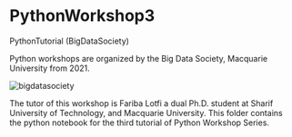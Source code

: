 # PythonWorkshop3
PythonTutorial (BigDataSociety) 
 
Python workshops are organized by the Big Data Society, Macquarie University from 2021.

![bigdatasociety](https://user-images.githubusercontent.com/38458092/144376073-91a9f8f6-3c19-4e2a-8e05-f8d92d66a604.JPG)

The tutor of this workshop is Fariba Lotfi a dual Ph.D. student at Sharif University of Technology, and Macquarie University. This folder contains the python notebook for the third tutorial of Python Workshop Series. 
